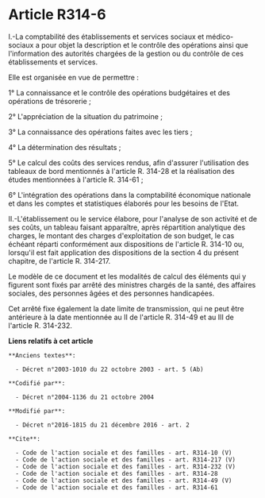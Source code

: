# Article R314-6

I.-La comptabilité des établissements et services sociaux et médico-sociaux a pour objet la description et le contrôle des
opérations ainsi que l'information des autorités chargées de la gestion ou du contrôle de ces établissements et services. 

Elle est organisée en vue de permettre : 

1° La connaissance et le contrôle des opérations budgétaires et des opérations de trésorerie ; 

2° L'appréciation de la situation du patrimoine ; 

3° La connaissance des opérations faites avec les tiers ; 

4° La détermination des résultats ; 

5° Le calcul des coûts des services rendus, afin d'assurer l'utilisation des tableaux de bord mentionnés à l'article R.
314-28 et la réalisation des études mentionnées à l'article R. 314-61 ; 

6° L'intégration des opérations dans la comptabilité économique nationale et dans les comptes et statistiques élaborés pour
les besoins de l'Etat. 

II.-L'établissement ou le service élabore, pour l'analyse de son activité et de ses coûts, un tableau faisant apparaître,
après répartition analytique des charges, le montant des charges d'exploitation de son budget, le cas échéant réparti
conformément aux dispositions de l'article R. 314-10 ou, lorsqu'il est fait application des dispositions de la section 4 du
présent chapitre, de l'article R. 314-217. 

Le modèle de ce document et les modalités de calcul des éléments qui y figurent sont fixés par arrêté des ministres chargés
de la santé, des affaires sociales, des personnes âgées et des personnes handicapées. 

Cet arrêté fixe également la date limite de transmission, qui ne peut être antérieure à la date mentionnée au II de l'article
R. 314-49 et au III de l'article R. 314-232.

**Liens relatifs à cet article**

	**Anciens textes**:

	  - Décret n°2003-1010 du 22 octobre 2003 - art. 5 (Ab)

	**Codifié par**:

	  - Décret n°2004-1136 du 21 octobre 2004

	**Modifié par**:

	  - Décret n°2016-1815 du 21 décembre 2016 - art. 2

	**Cite**:

	  - Code de l'action sociale et des familles - art. R314-10 (V)
	  - Code de l'action sociale et des familles - art. R314-217 (V)
	  - Code de l'action sociale et des familles - art. R314-232 (V)
	  - Code de l'action sociale et des familles - art. R314-28
	  - Code de l'action sociale et des familles - art. R314-49 (V)
	  - Code de l'action sociale et des familles - art. R314-61
